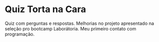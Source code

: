 # Quiz Torta na Cara
Quiz com perguntas e respostas. Melhorias no projeto apresentado na seleção pro bootcamp Laborátoria.
Meu primeiro contato com programação. 
